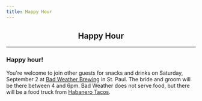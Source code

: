 ```yaml
---
title: Happy Hour
---
```


<h2 align="center"> Happy Hour </h2>

---

### Happy hour!

You're welcome to join other guests for snacks and drinks on Saturday, September
2 at [Bad Weather Brewing](www.badweatherbrewery.com) in St. Paul. The bride and
groom will be there between 4 and 6pm. Bad Weather does not serve food, but there 
will be a food truck from [Habanero Tacos](https://roaminghunger.com/habanero-tacos/).
